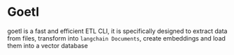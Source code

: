 # Goetl

goetl is a fast and efficient ETL CLI, it is specifically designed to extract data from files, transform into `langchain Documents`, create embeddings and load them into a vector database
